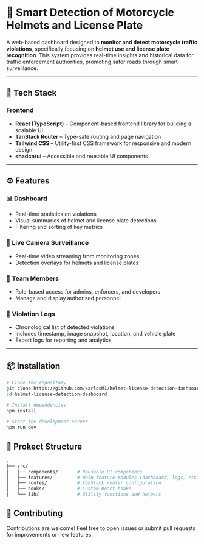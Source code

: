 # 🛵 Smart Detection of Motorcycle Helmets and License Plate

A web-based dashboard designed to **monitor and detect motorcycle traffic violations**, specifically focusing on **helmet use and license plate recognition**. This system provides real-time insights and historical data for traffic enforcement authorities, promoting safer roads through smart surveillance.

---

## 🚀 Tech Stack

### Frontend

- **React (TypeScript)** – Component-based frontend library for building a scalable UI
- **TanStack Router** – Type-safe routing and page navigation
- **Tailwind CSS** – Utility-first CSS framework for responsive and modern design
- **shadcn/ui** – Accessible and reusable UI components

---

## ⚙️ Features

### 📊 Dashboard
- Real-time statistics on violations
- Visual summaries of helmet and license plate detections
- Filtering and sorting of key metrics

### 🎥 Live Camera Surveillance
- Real-time video streaming from monitoring zones
- Detection overlays for helmets and license plates

### 👥 Team Members
- Role-based access for admins, enforcers, and developers
- Manage and display authorized personnel

### 📂 Violation Logs
- Chronological list of detected violations
- Includes timestamp, image snapshot, location, and vehicle plate
- Export logs for reporting and analytics

---

## 📦 Installation

```bash
# Clone the repository
git clone https://github.com/karlosM1/helmet-license-detection-dashboard.git
cd helmet-license-detection-dashboard

# Install dependencies
npm install

# Start the development server
npm run dev
```
## 📁 Prokect Structure
```bash
.
├── src/
│   ├── components/       # Reusable UI components
│   ├── features/         # Main feature modules (dashboard, logs, etc.)
│   ├── routes/           # TanStack router configuration
│   ├── hooks/            # Custom React hooks
│   └── lib/              # Utility functions and helpers
```
## 🤝 Contributing
Contributions are welcome! Feel free to open issues or submit pull requests for improvements or new features.
